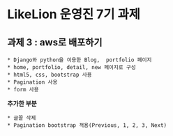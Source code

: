 LikeLion 운영진 7기 과제
========================

## 과제 3 : aws로 배포하기	

 	* Django와 python을 이용한 Blog,  portfolio 페이지	
	* home, portfolio, detail, new 페이지로 구성	
	* html5, css, bootstrap 사용
	* Pagination 사용
	* form 사용
	
**추가한 부분**	

 	* 글꼴 삭제
	* Pagination bootstrap 적용(Previous, 1, 2, 3, Next)
